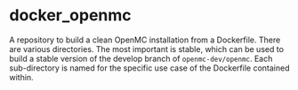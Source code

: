 # docker_openmc
A repository to build a clean OpenMC installation from a Dockerfile. There are various directories. The  most important is stable, which can be used to build a stable version of the develop branch of `openmc-dev/openmc`. Each sub-directory is named for the specific use case of the Dockerfile contained within.